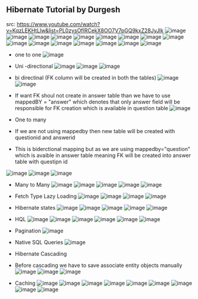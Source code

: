 ## Hibernate Tutorial by Durgesh
src: https://www.youtube.com/watch?v=KqzLEKHtLlw&list=PL0zysOflRCekX8OO7V7pGQ9kxZ28JyJlk
![image](https://user-images.githubusercontent.com/69948118/179667439-a3932d8e-60c3-4edc-8f82-1ac5be0ec22a.png)
![image](https://user-images.githubusercontent.com/69948118/179667832-af38c07f-22d8-40b6-a80f-8df5424de65b.png)
![image](https://user-images.githubusercontent.com/69948118/179668234-55303ddb-dcc6-44c9-98e4-b60d4b23b734.png)
![image](https://user-images.githubusercontent.com/69948118/179670356-40bd11e8-d5ef-4006-966f-35c9427b7ae2.png)
![image](https://user-images.githubusercontent.com/69948118/179678122-3dc0d9d1-f2b3-48fb-b26d-74a115c49980.png)
![image](https://user-images.githubusercontent.com/69948118/179679344-c769db57-8b9b-4c6a-88b0-043ff682e44a.png)
![image](https://user-images.githubusercontent.com/69948118/179683225-69326668-c2c8-4437-aecd-2c10e5133fa5.png)
![image](https://user-images.githubusercontent.com/69948118/179701339-8f0c752f-54f8-414d-bad1-9898ac4f507f.png)
![image](https://user-images.githubusercontent.com/69948118/179701561-ad875628-cebe-4a11-a7d7-571d125b0d76.png)
![image](https://user-images.githubusercontent.com/69948118/179701881-9ffafd37-9bfb-49f3-8b7d-add0b0934cd7.png)
![image](https://user-images.githubusercontent.com/69948118/179702015-63bb7b65-52fb-4b61-bd6e-62b7c1ad8fc3.png)
![image](https://user-images.githubusercontent.com/69948118/179702146-2daed882-e33d-4997-ab5f-2a368b23d27e.png)
![image](https://user-images.githubusercontent.com/69948118/179702719-ef05f824-5ad3-4a75-a8fa-a916d55accf2.png)
![image](https://user-images.githubusercontent.com/69948118/179702744-315c7ddf-4162-477e-81c6-ca8b0b0e4fb7.png)
![image](https://user-images.githubusercontent.com/69948118/179704795-be2abe1b-dd21-47d7-96cf-ce542d0242b7.png)
![image](https://user-images.githubusercontent.com/69948118/179709579-133d6a32-411b-4ebd-9ae4-3dcb27478c55.png)
- one to one
![image](https://user-images.githubusercontent.com/69948118/180091577-15114f44-c1dd-467b-99a2-ba532be40ce9.png)
- Uni -directional
![image](https://user-images.githubusercontent.com/69948118/180091601-fab5d769-baad-44a0-b81e-b1fbc75bc29c.png)
![image](https://user-images.githubusercontent.com/69948118/180092426-ff72ddaa-d011-4ce9-b12c-fb60f2d4ba8e.png)
![image](https://user-images.githubusercontent.com/69948118/180092478-de59ad42-e0fb-4c88-b502-6f5948018e13.png)
- bi directinal  (FK column will be created in both the tables)
![image](https://user-images.githubusercontent.com/69948118/180092798-f7ed1b49-33d2-4f60-a8fd-ce3789e9b3e8.png)
![image](https://user-images.githubusercontent.com/69948118/180092712-3bf89d6e-c440-480f-a81e-16cbe8528df6.png)

- If want FK shoul not create in answer table than we have to use mappedBY = "answer" which denotes that only answer field will be responsible for FK creation which is available in question table
![image](https://user-images.githubusercontent.com/69948118/180092921-4655680e-494d-4ec0-9c47-2813e3edbfad.png)

- One to many
- If we are not using mappedby then new table will be created with questionid and answerid
- This is biderctional mapping but as we are using mappedby="question" which is avaible in answer table meaning FK will be created into answer table with questipn id

![image](https://user-images.githubusercontent.com/69948118/180095060-a2cba4e9-d43c-4004-a053-3edc86f700b1.png)
![image](https://user-images.githubusercontent.com/69948118/180095087-0393888c-f40b-4289-a2da-d3ea0c741127.png)
![image](https://user-images.githubusercontent.com/69948118/180095112-9891e4fc-7e4f-4207-958c-d0733f44f20c.png)

- Many to Many
![image](https://user-images.githubusercontent.com/69948118/180097110-d5ba8582-da5e-49ae-a5a8-3074aa9d52b4.png)
![image](https://user-images.githubusercontent.com/69948118/180098433-fc731ab6-6ace-4783-b86a-f4a9c4149297.png)
![image](https://user-images.githubusercontent.com/69948118/180098028-07b3c3f2-e185-4f64-84d1-0ec7dcb005c9.png)
![image](https://user-images.githubusercontent.com/69948118/180098209-725e287e-ecfc-4116-a70a-65942d962578.png)
![image](https://user-images.githubusercontent.com/69948118/180098313-e45dfe67-4c9a-42f5-9568-36c795ed5583.png)

- Fetch Type Lazy Loading
![image](https://user-images.githubusercontent.com/69948118/180098804-a28c60d5-5378-4ad0-b159-9052bbfa00d2.png)
![image](https://user-images.githubusercontent.com/69948118/180099058-ccb78330-e9dc-44cc-8565-8734c3d3742c.png)
![image](https://user-images.githubusercontent.com/69948118/180099526-279a339f-b119-44a9-85b4-ac516b938bd0.png)
![image](https://user-images.githubusercontent.com/69948118/180099633-b7f5a23c-16e8-4ca2-bf80-f83738c6f3e0.png)

- Hibernate states
![image](https://user-images.githubusercontent.com/69948118/180100074-69c23c85-b7f4-45c1-bdfc-e8d444530e64.png)
![image](https://user-images.githubusercontent.com/69948118/180100940-50af8d5b-3f59-46d7-9a67-ab28fbf403ca.png)
![image](https://user-images.githubusercontent.com/69948118/180101629-23a755c9-3a76-4b3e-8139-7a1b8c55c9ba.png)
![image](https://user-images.githubusercontent.com/69948118/180101813-fce1c7ad-f900-4e70-baf5-067fbd3b7352.png)
![image](https://user-images.githubusercontent.com/69948118/180102217-77ebb6f8-553c-41e3-a2e1-cbb99674e245.png)

- HQL
![image](https://user-images.githubusercontent.com/69948118/180115038-c2ea1ca1-33ad-4471-9d86-b26ab2f4631c.png)
![image](https://user-images.githubusercontent.com/69948118/180115094-33979451-c8fa-4f31-b2d2-cade7006fb43.png)
![image](https://user-images.githubusercontent.com/69948118/180115367-a87ac837-3b50-4521-93f3-38f7e1f22b18.png)
![image](https://user-images.githubusercontent.com/69948118/180115723-49e9d5ee-0bbd-4422-8d54-3f9527312c30.png)
![image](https://user-images.githubusercontent.com/69948118/180116751-ecd90fbd-727d-43de-9316-d39ba4660281.png)
![image](https://user-images.githubusercontent.com/69948118/180116661-73a2eb82-74b0-434c-ab0e-6bbf5908aaca.png)


- Pagination
![image](https://user-images.githubusercontent.com/69948118/180129406-1f62bced-827f-4f01-beb2-9d9b4b9e0346.png)

- Native SQL Queries
![image](https://user-images.githubusercontent.com/69948118/180130446-a7e9f09c-28f3-4eb9-ad51-03e984e8166e.png)

- Hibernate Cascading
- Before  cascading we have to save associate entity objects manually
![image](https://user-images.githubusercontent.com/69948118/180131072-32f080e1-332e-4a3e-9c44-50137e1d9539.png)
![image](https://user-images.githubusercontent.com/69948118/180131347-415b8ecf-972d-4289-b66c-4a00947a61c2.png)
![image](https://user-images.githubusercontent.com/69948118/180132587-53df9c5a-efe9-4558-98cc-b322268363fd.png)

- Caching 
![image](https://user-images.githubusercontent.com/69948118/180144632-e8d582e6-ef24-46b8-8344-53f314e62816.png)
![image](https://user-images.githubusercontent.com/69948118/180145966-a1b9d544-6e48-4a83-a813-5863e842c186.png)
![image](https://user-images.githubusercontent.com/69948118/180147241-d66ec2d5-8cca-4388-bf81-79c8cd732ced.png)
![image](https://user-images.githubusercontent.com/69948118/180147994-fa4ca5b9-90c7-4192-980b-a106c51d9e60.png)
![image](https://user-images.githubusercontent.com/69948118/180149449-a2ba5f2a-66d7-4470-8431-593f29fd62f1.png)
![image](https://user-images.githubusercontent.com/69948118/180148661-66ce56d2-2659-48e2-ac6b-22d17a458b78.png)
![image](https://user-images.githubusercontent.com/69948118/180148673-dcb0bda2-c11f-49e1-9d64-c3b11552fd3b.png)
![image](https://user-images.githubusercontent.com/69948118/180149584-52f4c67a-b630-414e-8a8d-ab28f6ebb273.png)
![image](https://user-images.githubusercontent.com/69948118/180149554-5d073928-3aee-4a94-ba97-505e63f54211.png)






